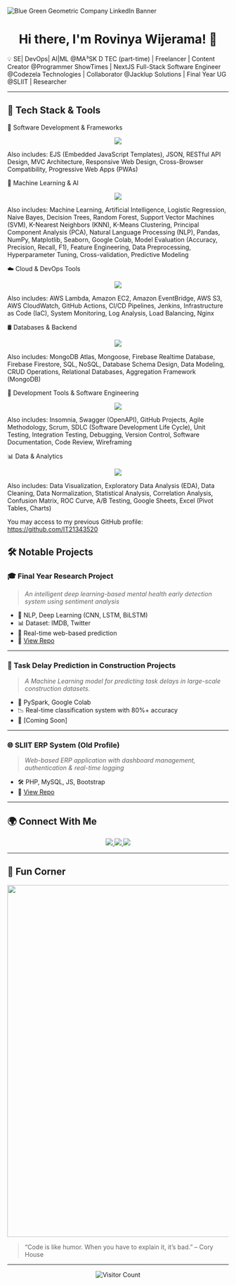 ![Blue Green Geometric Company LinkedIn Banner](https://github.com/user-attachments/assets/6d1008a7-8573-4b4b-b1fb-ea107ebb7cbd)


<h1 align="center">Hi there, I'm Rovinya Wijerama! 👋</h1>

<p align="center">
  
  💡 SE| DevOps| AI|ML @MA³SK D TEC (part-time) | Freelancer | Content Creator @Programmer ShowTimes | NextJS Full-Stack Software Engineer @Codezela Technologies | Collaborator @Jacklup Solutions | Final Year UG @SLIIT | Researcher
 
</p>

---

## 🔧 Tech Stack & Tools

🚀 Software Development & Frameworks
<p align="center"> <img src="https://skillicons.dev/icons?i=react,nodejs,express,nextjs,js,html,css,bootstrap,tailwind,typescript,redux,webpack,npm,ajax" /> </p>
Also includes:
EJS (Embedded JavaScript Templates), JSON, RESTful API Design, MVC Architecture, Responsive Web Design, Cross-Browser Compatibility, Progressive Web Apps (PWAs)

🧠 Machine Learning & AI
<p align="center"> <img src="https://skillicons.dev/icons?i=python,scikit-learn,tensorflow,pytorch,keras,jupyter" /> </p>
Also includes:
Machine Learning, Artificial Intelligence, Logistic Regression, Naive Bayes, Decision Trees, Random Forest, Support Vector Machines (SVM), K-Nearest Neighbors (KNN), K-Means Clustering, Principal Component Analysis (PCA), Natural Language Processing (NLP), Pandas, NumPy, Matplotlib, Seaborn, Google Colab, Model Evaluation (Accuracy, Precision, Recall, F1), Feature Engineering, Data Preprocessing, Hyperparameter Tuning, Cross-validation, Predictive Modeling

☁️ Cloud & DevOps Tools
<p align="center"> <img src="https://skillicons.dev/icons?i=aws,docker,gcp,firebase,heroku,vercel,git,github,gitlab,linux,bash" /> </p>
Also includes:
AWS Lambda, Amazon EC2, Amazon EventBridge, AWS S3, AWS CloudWatch, GitHub Actions, CI/CD Pipelines, Jenkins, Infrastructure as Code (IaC), System Monitoring, Log Analysis, Load Balancing, Nginx

🛢️ Databases & Backend
<p align="center"> <img src="https://skillicons.dev/icons?i=mongodb,mysql,postgres,firebase" /> </p>
Also includes:
MongoDB Atlas, Mongoose, Firebase Realtime Database, Firebase Firestore, SQL, NoSQL, Database Schema Design, Data Modeling, CRUD Operations, Relational Databases, Aggregation Framework (MongoDB)

🧰 Development Tools & Software Engineering
<p align="center"> <img src="https://skillicons.dev/icons?i=vscode,eclipse,postman,figma,canva,trello,jira" /> </p>
Also includes:
Insomnia, Swagger (OpenAPI), GitHub Projects, Agile Methodology, Scrum, SDLC (Software Development Life Cycle), Unit Testing, Integration Testing, Debugging, Version Control, Software Documentation, Code Review, Wireframing

📊 Data & Analytics
<p align="center"> <img src="https://skillicons.dev/icons?i=python,pandas,numpy" /> </p>
Also includes:
Data Visualization, Exploratory Data Analysis (EDA), Data Cleaning, Data Normalization, Statistical Analysis, Correlation Analysis, Confusion Matrix, ROC Curve, A/B Testing, Google Sheets, Excel (Pivot Tables, Charts)

You may access to my previous GitHub profile: https://github.com/IT21343520

## 🛠️ Notable Projects

### 🎓 Final Year Research Project
> *An intelligent deep learning-based mental health early detection system using sentiment analysis*
- 🧠 NLP, Deep Learning (CNN, LSTM, BiLSTM)
- 📊 Dataset: IMDB, Twitter
- 💬 Real-time web-based prediction
- 🔗 [View Repo](https://github.com/rovinyawijeramaofficial/Mental-Health-Detection-System)

---

### 💼 Task Delay Prediction in Construction Projects
> *A Machine Learning model for predicting task delays in large-scale construction datasets.*
- 📁 PySpark, Google Colab
- 📉 Real-time classification system with 80%+ accuracy
- 🔗 [Coming Soon]

---

### 🌐 SLIIT ERP System (Old Profile)
> *Web-based ERP application with dashboard management, authentication & real-time logging*
- 🛠️ PHP, MySQL, JS, Bootstrap
- 🔗 [View Repo](https://github.com/IT21343520/SLIIT-ERP-System)

---

## 🌍 Connect With Me

<p align="center">
  <a href="https://www.linkedin.com/in/rovinya-wijerama-785964215/">
    <img src="https://img.shields.io/badge/LinkedIn-blue?style=for-the-badge&logo=linkedin&logoColor=white" />
  </a>
  <a href="https://www.credly.com/users/rovinya-wijerama">
    <img src="https://img.shields.io/badge/Credly-orange?style=for-the-badge&logo=credly&logoColor=white" />
  </a>
  <a href="mailto:your.email@example.com">
    <img src="https://img.shields.io/badge/Email-me-red?style=for-the-badge&logo=gmail&logoColor=white" />
  </a>
</p>

---

## 🎉 Fun Corner

<p align="center">
  <img src="https://media.giphy.com/media/qgQUggAC3Pfv687qPC/giphy.gif" width="800" />
</p>

> “Code is like humor. When you have to explain it, it’s bad.” – Cory House

---

<p align="center">
  <img src="https://visitor-badge.laobi.icu/badge?page_id=rovinyawijeramaofficial" alt="Visitor Count" />
</p>

